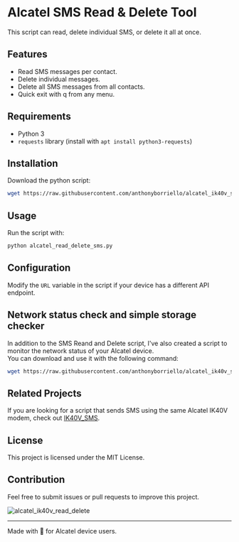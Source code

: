 # Alcatel SMS Read & Delete Tool
This script can read, delete individual SMS, or delete it all at once.

## Features
- Read SMS messages per contact.
- Delete individual messages.
- Delete all SMS messages from all contacts.
- Quick exit with q from any menu.

## Requirements
- Python 3
- `requests` library (install with `apt install python3-requests`)

## Installation
Download the python script:
```sh
wget https://raw.githubusercontent.com/anthonyborriello/alcatel_ik40v_script/main/alcatel_read_delete_sms.py
```

## Usage
Run the script with:
```sh
python alcatel_read_delete_sms.py
```

## Configuration
Modify the `URL` variable in the script if your device has a different API endpoint.

## Network status check and simple storage checker
In addition to the SMS Reand and Delete script, I've also created a script to monitor the network status of your Alcatel device.  
You can download and use it with the following command:
```sh
wget https://raw.githubusercontent.com/anthonyborriello/alcatel_ik40v_script/main/alcatel_network_check.py
```

## Related Projects
If you are looking for a script that sends SMS using the same Alcatel IK40V modem, check out [IK40V_SMS](https://github.com/rmappleby/IK40V_SMS).

## License
This project is licensed under the MIT License.

## Contribution
Feel free to submit issues or pull requests to improve this project.

![alcatel_ik40v_read_delete](https://github.com/user-attachments/assets/4480953c-98f9-4ab0-ac68-20acdb83591e)

---

Made with 💪 for Alcatel device users.
